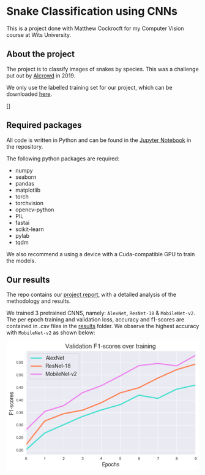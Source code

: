 # Snake Classification using CNNs
This is a project done with Matthew Cockrocft for my Computer Vision course at Wits University.

## About the project
The project is to classify images of snakes by species. This was a challenge put out by [AIcrowd](https://www.aicrowd.com/challenges/snake-species-identification-challenge) in 2019. 

We only use the labelled training set for our project, which can be downloaded [here](https://s3.eu-central-1.amazonaws.com/aicrowd-static/datasets/snake-species-identification-challenge/train.tar.gz).

[]

## Required packages
All code is written in Python and can be found in the [Jupyter Notebook](https://github.com/nishai/snake-classification-with-CNNs/blob/master/Snake%20Identification.ipynb) in the repository.

The following python packages are required:
* numpy
* seaborn
* pandas
* matplotlib
* torch
* torchvision
* opencv-python
* PIL
* fastai
* scikit-learn
* pylab
* tqdm

We also recommend a using a device with a Cuda-compatible GPU to train the models.

## Our results
The repo contains our [project report](https://github.com/nishai/snake-classification-with-CNNs/blob/master/CV%20Project%202.pdf), with a detailed analysis of the methodology and results.

We trained 3 pretrained CNNS, namely: `AlexNet`,  `ResNet-18` & `MobileNet-v2`. The per epoch training and validation loss, accuracy and f1-scores are contained in .csv files in the [results](https://github.com/nishai/snake-classification-with-CNNs/tree/master/results) folder. 
We observe the highest accuracy with `MobileNet-v2` as shown below:

![Validation F1-scores](https://github.com/nishai/snake-classification-with-CNNs/blob/master/graphs/val-f1.png)
